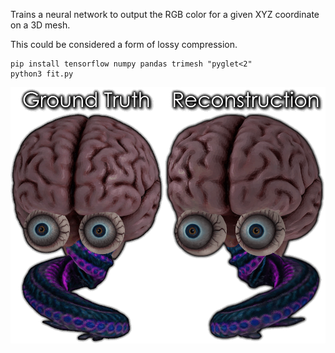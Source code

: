 Trains a neural network to output the RGB color for a given XYZ coordinate on a 3D mesh.

This could be considered a form of lossy compression.

```
pip install tensorflow numpy pandas trimesh "pyglet<2"
python3 fit.py
```
![Comparison of ground truth vs neural reconstruction](result.png)
